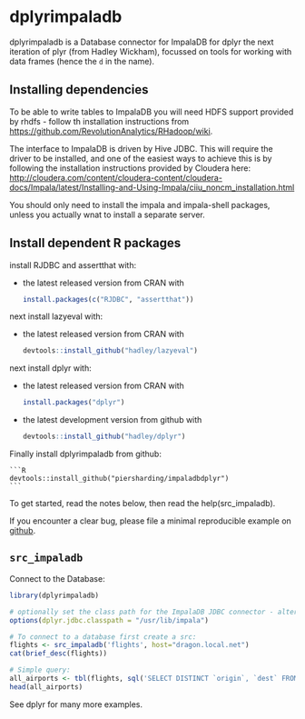 # dplyrimpaladb

dplyrimpaladb is a Database connector for ImpalaDB for dplyr the next iteration of plyr (from Hadley Wickham), focussed on tools for working with data frames (hence the `d` in the name).


## Installing dependencies

To be able to write tables to ImpalaDB you will need HDFS support provided by rhdfs - follow th installation instructions from https://github.com/RevolutionAnalytics/RHadoop/wiki.

The interface to ImpalaDB is driven by Hive JDBC.  This will require the driver to be installed, and one of the easiest ways to achieve this is by following the installation instructions provided by Cloudera here: http://cloudera.com/content/cloudera-content/cloudera-docs/Impala/latest/Installing-and-Using-Impala/ciiu_noncm_installation.html

You should only need to install the impala and impala-shell packages, unless you actually wnat to install a separate server.

## Install dependent R packages

install RJDBC and assertthat with:

* the latest released version from CRAN with

    ```R
    install.packages(c("RJDBC", "assertthat"))
    ````

next install lazyeval with:

* the latest released version from CRAN with

    ```R
    devtools::install_github("hadley/lazyeval")
    ````

next install dplyr with:

* the latest released version from CRAN with

    ```R
    install.packages("dplyr")
    ````

* the latest development version from github with

    ```R
    devtools::install_github("hadley/dplyr")
    ```

Finally install dplyrimpaladb from github:

    ```R
    devtools::install_github("piersharding/impaladbdplyr")
    ```

To get started, read the notes below, then read the help(src_impaladb).

If you encounter a clear bug, please file a minimal reproducible example on [github](https://github.com/piersharding/impaladbdplyr/issues).

## `src_impaladb`

Connect to the Database:

```R
library(dplyrimpaladb)

# optionally set the class path for the ImpalaDB JDBC connector - alternatively use the CLASSPATH environment variable
options(dplyr.jdbc.classpath = "/usr/lib/impala")

# To connect to a database first create a src:
flights <- src_impaladb('flights', host="dragon.local.net")
cat(brief_desc(flights))

# Simple query:
all_airports <- tbl(flights, sql('SELECT DISTINCT `origin`, `dest` FROM ontime_parquet'))
head(all_airports)
```

See dplyr for many more examples.
